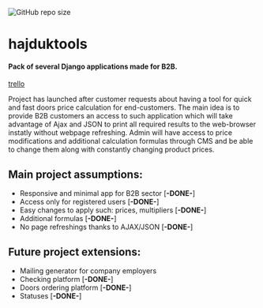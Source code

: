 ![GitHub repo size](https://img.shields.io/github/repo-size/coconutcake/hajduktools)
# hajduktools
#### Pack of several Django applications made for B2B.
[trello](https://trello.com/b/QBFqm4mD/hajduktools-doorcalc)

Project has launched after customer requests about having a tool for quick and fast doors price calculation for end-customers.
The main idea is to provide B2B customers an access to such application which will take advantage of Ajax and JSON to print all required results to the web-browser instatly without webpage refreshing.
Admin will have access to price modifications and additional calculation formulas  through CMS and be able to change them along with constantly changing product prices.

## Main project assumptions:
- Responsive and minimal app for B2B sector [**-DONE-**]
- Access only for registered users [**-DONE-**]
- Easy changes to apply such: prices, multipliers [**-DONE-**]
- Additional formulas [**-DONE-**]
- No page refreshings thanks to AJAX/JSON [**-DONE-**]

## Future project extensions:
- Mailing generator for company employers
- Checking platform [**-DONE-**]
- Doors ordering platform [**-DONE-**]
- Statuses [**-DONE-**]

